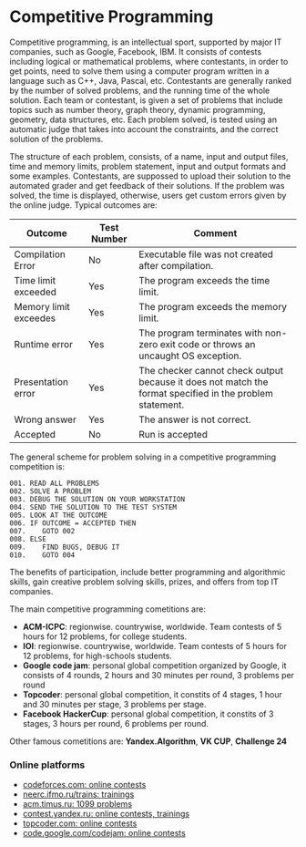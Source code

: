 # Competitive Programming

Competitive programming, is an intellectual sport, supported by major IT companies, such as Google, Facebook, IBM. It consists of contests including logical or mathematical problems, where contestants, in order to get points, need to solve them using a computer program written in a language such as C++, Java, Pascal, etc. Contestants are generally ranked by the number of solved problems, and the running time of the whole solution. Each team or contestant, is given a set of problems that include topics such as number theory, graph theory, dynamic programming, geometry, data structures, etc. Each problem solved, is tested using an automatic judge that takes into account the constraints, and the correct solution of the problems.

The structure of each problem, consists, of a name, input and output files, time and memory limits, problem statement, input and output formats and some examples. Contestants, are suppossed to upload their solution to the automated grader and get feedback of their solutions. If the problem was solved, the time is displayed, otherwise, users get custom errors given by the online judge. Typical outcomes are:

| Outcome               | Test Number | Comment                                                                                                  |
|-----------------------|-------------|----------------------------------------------------------------------------------------------------------|
| Compilation Error     | No          | Executable file was not created after compilation.                                                       |
| Time limit exceeded   | Yes         | The program exceeds the time limit.                                                                      |
| Memory limit exceedes | Yes         | The program exceeds the memory limit.                                                                    |
| Runtime error         | Yes         | The program terminates with non-zero exit code or throws an uncaught OS exception.                       |
| Presentation error    | Yes         | The checker cannot check output because it does not match the format specified in the problem statement. |
| Wrong answer          | Yes         | The answer is not correct.                                                                               |
| Accepted              | No          | Run is accepted               

The general scheme for problem solving in a competitive programming competition is:

```basic
001. READ ALL PROBLEMS
002. SOLVE A PROBLEM
003. DEBUG THE SOLUTION ON YOUR WORKSTATION
004. SEND THE SOLUTION TO THE TEST SYSTEM
005. LOOK AT THE OUTCOME
006. IF OUTCOME = ACCEPTED THEN
007. 	GOTO 002
008. ELSE 
009. 	FIND BUGS, DEBUG IT
010. 	GOTO 004
```

The benefits of participation, include better programming and algorithmic skills, gain creative problem solving skills, prizes, and offers from top IT companies.

The main competitive programming cometitions are:

* **ACM-ICPC**: regionwise. countrywise, worldwide. Team contests of 5 hours for 12 problems, for college students.
* **IOI**: regionwise. countrywise, worldwide. Team contests of 5 hours for 12 problems, for high-schools students.
* **Google code jam**: personal global competition organized by Google, it consists of 4 rounds, 2 hours and 30 minutes per round, 3 problems per round
* **Topcoder**: personal global competition, it constits of 4 stages, 1 hour and 30 minutes per stage, 3 problems per stage.
* **Facebook HackerCup**: personal global competition, it constits of 3 stages, 3 hours per round, 6 problems per round.

Other famous cometitions are: **Yandex.Algorithm**, **VK CUP**, **Challenge 24**

### Online platforms

* [codeforces.com: online contests](http://codeforces.com/)
* [neerc.ifmo.ru/trains: trainings](http://neerc.ifmo.ru/trains/information/index.html)
* [acm.timus.ru: 1099 problems](http://acm.timus.ru/)
* [contest.yandex.ru: online contests, trainings](https://contest.yandex.ru/)
* [topcoder.com: online contests](https://www.topcoder.com/)
* [code.google.com/codejam: online contests](https://code.google.com/codejam)